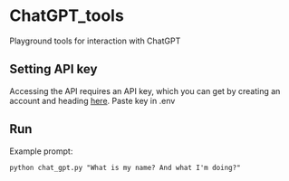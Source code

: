 # ChatGPT_tools
Playground tools for interaction with ChatGPT

## Setting API key

Accessing the API requires an API key, which you can get by creating an account and heading [here](https://platform.openai.com/account/api-keys).
Paste key in .env

## Run

Example prompt:
```shell
python chat_gpt.py "What is my name? And what I'm doing?"
```
